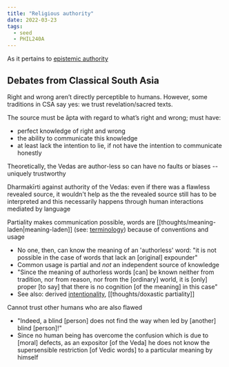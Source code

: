 ```yaml
---
title: "Religious authority"
date: 2022-03-23
tags:
  - seed
  - PHIL240A
---
```


As it pertains to [epistemic authority](thoughts/epistemic%20authority.md)

## Debates from Classical South Asia

Right and wrong aren’t directly perceptible to humans. However, some traditions in CSA say yes: we trust revelation/sacred texts.

The source must be āpta with regard to what’s right and wrong; must have:

- perfect knowledge of right and wrong
- the ability to communicate this knowledge
- at least lack the intention to lie, if not have the intention to communicate honestly

Theoretically, the Vedas are author-less so can have no faults or biases -- uniquely trustworthy

Dharmakīrti against authority of the Vedas: even if there was a flawless revealed source, it wouldn't help as the the revealed source still has to be interpreted and this necessarily happens through human interactions mediated by language

Partiality makes communication possible, words are [[thoughts/meaning-laden|meaning-laden]] (see: [terminology](thoughts/terminology.md)) because of conventions and usage

- No one, then, can know the meaning of an 'authorless' word: "it is not possible in the case of words that lack an [original] expounder"
- Common usage is partial and _not_ an independent source of knowledge
- "Since the meaning of authorless words [can] be known neither from tradition, nor from reason, nor from the [ordinary] world, it is [only] proper [to say] that there is no cognition [of the meaning] in this case"
- See also: derived [intentionality](thoughts/intentionality.md), [[thoughts/doxastic partiality]]

Cannot trust other humans who are also flawed

- "Indeed, a blind [person] does not find the way when led by [another] blind [person]!"
- Since no human being has overcome the confusion which is due to [moral] defects, as an expositor [of the Veda] he does not know the supersensible restriction [of Vedic words] to a particular meaning by himself

